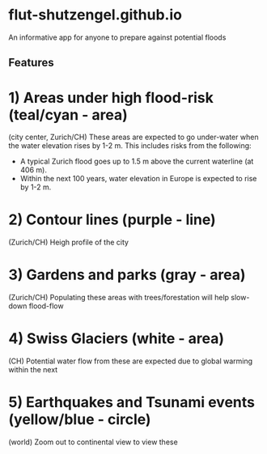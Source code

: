 # flut-shutzengel.github.io
An informative app for anyone to prepare against potential floods

## Features

# 1) Areas under high flood-risk (teal/cyan - area) 
(city center, Zurich/CH)
These areas are expected to go under-water when the water elevation rises by 1-2 m. This includes risks from the following:
* A typical Zurich flood goes up to 1.5 m above the current waterline (at 406 m).
* Within the next 100 years, water elevation in Europe is expected to rise by 1-2 m.

# 2) Contour lines (purple - line)
(Zurich/CH)
Heigh profile of the city

# 3) Gardens and parks (gray - area)
(Zurich/CH)
Populating these areas with trees/forestation will help slow-down flood-flow

# 4) Swiss Glaciers (white - area)
(CH) Potential water flow from these are expected due to global warming within the next 

# 5) Earthquakes and Tsunami events (yellow/blue - circle)
(world) Zoom out to continental view to view these
